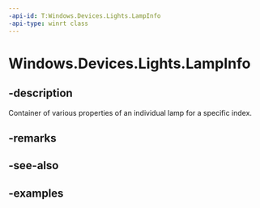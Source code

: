 ```yaml
---
-api-id: T:Windows.Devices.Lights.LampInfo
-api-type: winrt class
---
```


<!-- Class syntax.
public class LampInfo 
-->

# Windows.Devices.Lights.LampInfo

## -description
Container of various properties of an individual lamp for a specific index.

## -remarks

## -see-also

## -examples

